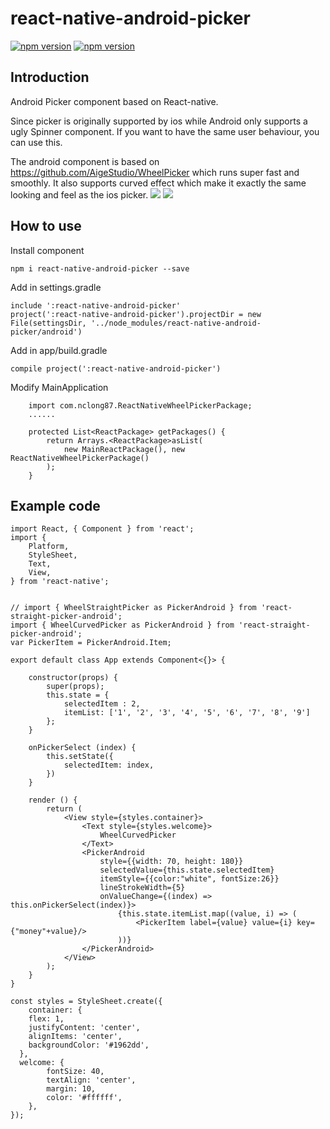 # react-native-android-picker
[![npm version](http://img.shields.io/npm/v/react-native-android-picker.svg?style=flat-square)](https://npmjs.org/package/react-native-android-picker "View this project on npm")
[![npm version](http://img.shields.io/npm/dm/react-native-android-picker.svg?style=flat-square)](https://npmjs.org/package/react-native-android-picker "View this project on npm")

## Introduction
Android Picker component based on React-native.

Since picker is originally supported by ios while Android only supports a ugly Spinner component. If you want to have the same user behaviour, you can use this.

The android component is based on https://github.com/AigeStudio/WheelPicker which runs super fast and smoothly. It also supports curved effect which make it exactly the same looking and feel as the ios picker.
![](https://i.imgur.com/r6hykCY.png) ![](https://i.imgur.com/xgpTMfo.png)

## How to use

Install component

```
npm i react-native-android-picker --save
```

Add in settings.gradle
```
include ':react-native-android-picker'
project(':react-native-android-picker').projectDir = new File(settingsDir, '../node_modules/react-native-android-picker/android')
```
Add in app/build.gradle
```
compile project(':react-native-android-picker')
```
Modify MainApplication
```
    import com.nclong87.ReactNativeWheelPickerPackage;
    ......

    protected List<ReactPackage> getPackages() {
        return Arrays.<ReactPackage>asList(
            new MainReactPackage(), new ReactNativeWheelPickerPackage()
        );
    }
```

## Example code
```
import React, { Component } from 'react';
import {
	Platform,
	StyleSheet,
	Text,
	View,
} from 'react-native';


// import { WheelStraightPicker as PickerAndroid } from 'react-straight-picker-android';
import { WheelCurvedPicker as PickerAndroid } from 'react-straight-picker-android';
var PickerItem = PickerAndroid.Item;

export default class App extends Component<{}> {

	constructor(props) {
		super(props);
		this.state = {
			selectedItem : 2,
			itemList: ['1', '2', '3', '4', '5', '6', '7', '8', '9']
		};
	}

	onPickerSelect (index) {
		this.setState({
			selectedItem: index,
		})
	}

	render () {
		return (
			<View style={styles.container}>
				<Text style={styles.welcome}>
					WheelCurvedPicker
				</Text>
				<PickerAndroid
					style={{width: 70, height: 180}}
					selectedValue={this.state.selectedItem}
					itemStyle={{color:"white", fontSize:26}}
					lineStrokeWidth={5}
					onValueChange={(index) => this.onPickerSelect(index)}>
						{this.state.itemList.map((value, i) => (
							<PickerItem label={value} value={i} key={"money"+value}/>
						))}
				</PickerAndroid>
			</View>
		);
	}
}

const styles = StyleSheet.create({
	container: {
    flex: 1,
    justifyContent: 'center',
    alignItems: 'center',
    backgroundColor: '#1962dd',
  },
  welcome: {
		fontSize: 40,
		textAlign: 'center',
		margin: 10,
		color: '#ffffff',
	},
});
```

